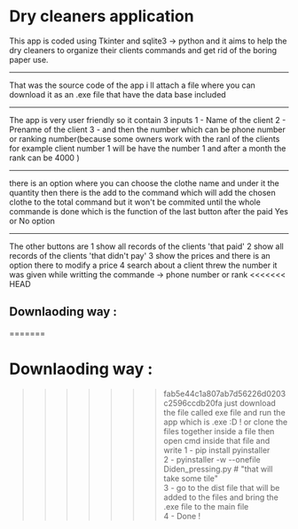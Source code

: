 # Dry cleaners application 
This app is coded using Tkinter and sqlite3 -> python and it aims to help the dry cleaners to organize their clients commands and get rid of the boring paper use.
__________________________________________________________
That was the source code of the app 
i ll attach a file where you can download it as an .exe file that have the data base included 
__________________________________________________________
The app is very user friendly so it contain 3 inputs 
1 - Name of the client 
2 - Prename of the client 
3 - and then the number which can be phone number or ranking number(because some owners work with the ranl of the clients for example client number 1 will be have the number 1 and after a month the rank can be 4000 )
_________________________________________________________
there is an option where you can choose the clothe name and under it the quantity 
then there is the add to the command which will add the chosen clothe to the total command but it won't be commited 
until the whole commande is done which is the function of the last button after the paid Yes or No option       
________________________________________________________
The other buttons are 
1 show all records of the clients 'that paid' 
2 show all records of the clients 'that didn't pay'
3 show the prices and there is an option there to modify a price 
4 search about a client threw the number it was given while writting the commande -> phone number or rank 
<<<<<<< HEAD
## Downlaoding way : 
=======
# Downlaoding way : 
>>>>>>> fab5e44c1a807ab7d56226d0203c2596ccdb20fa
just download the file called exe file and run the app which is .exe :D ! 
or clone the files together inside a file then open cmd inside that file and write 
>1 - pip install pyinstaller  <br />
>2 - pyinstaller -w --onefile Diden_pressing.py # "that will take some tile"  <br />
>3 - go to the dist file that will be added to the files and bring the .exe file to the main file <br />
>4 - Done ! 
